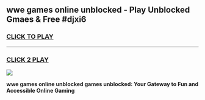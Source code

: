 
## wwe games online unblocked - Play Unblocked Gmaes & Free #djxi6
<h3>
<a href="https://premium.freeplayer.one?title=wwe_games_online_unblocked&ref=03M">CLICK TO PLAY</a></h3>
<hr>

<h3>
<a href="https://premium.freeplayer.one?title=wwe_games_online_unblocked&ref=03M">CLICK 2 PLAY</a>
  
</h3>

<a href="https://premium.freeplayer.one?title=wwe_games_online_unblocked&ref=03M"><img src="https://clearcache.store/games.png"></a>


**wwe games online unblocked games unblocked: Your Gateway to Fun and Accessible Online Gaming**
